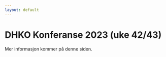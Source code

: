 ```yaml
---
layout: default
---
```


# DHKO Konferanse 2023 (uke 42/43)
Mer informasjon kommer på denne siden. 



